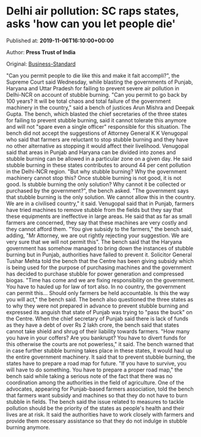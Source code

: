 
# Delhi air pollution: SC raps states, asks 'how can you let people die'

Published at: **2019-11-06T16:10:00+00:00**

Author: **Press Trust of India**

Original: [Business-Standard](https://www.business-standard.com/article/pti-stories/can-you-permit-people-to-die-due-to-pollution-sc-asks-states-119110601763_1.html)

"Can you permit people to die like this and make it fait accompli?", the Supreme Court said Wednesday, while blasting the governments of Punjab, Haryana and Uttar Pradesh for failing to prevent severe air pollution in Delhi-NCR on account of stubble burning.
"Can you permit to go back by 100 years? It will be total chaos and total failure of the government machinery in the country," said a bench of justices Arun Mishra and Deepak Gupta.
The bench, which blasted the chief secretaries of the three states for failing to prevent stubble burning, said it cannot tolerate this anymore and will not "spare even a single officer" responsible for this situation.
The bench did not accept the suggestions of Attorney General K K Venugopal who said that farmers are reluctant to stop stubble burning and they have no other alternative as stopping it would affect their livelihood.
Venugopal said that areas in Punjab and Haryana can be divided into zones and stubble burning can be allowed in a particular zone on a given day.
He said stubble burning in these states contributes to around 44 per cent pollution in the Delhi-NCR region.
"But why stubble burning? Why the government machinery cannot stop this? Once stubble burning is not good, it is not good. Is stubble burning the only solution? Why cannot it be collected or purchased by the government?", the bench asked.
"The government says that stubble burning is the only solution. We cannot allow this in the country. We are in a civilised country," it said.
Venugopal said that in Punjab, farmers have tried machines to remove stubble from the fields but they say that these equipments are ineffective in large areas.
He said that as far as small farmers are concerned, they say that these machines are very costly and they cannot afford them.
"You give subsidy to the farmers," the bench said, adding, "Mr Attorney, we are out rightly rejecting your suggestion. We are very sure that we will not permit this".
The bench said that the Haryana government has somehow managed to bring down the instances of stubble burning but in Punjab, authorities have failed to prevent it.
Solicitor General Tushar Mehta told the bench that the Centre has been giving subsidy which is being used for the purpose of purchasing machines and the government has decided to purchase stubble for power generation and compressed biogas.
"Time has come and we are fixing responsibility on the government. You have to hauled up for law of tort also. In no country, the government can permit this... Should only farmers be held accountable. Is this the way you will act," the bench said.
The bench also questioned the three states as to why they were not prepared in advance to prevent stubble burning and expressed its anguish that state of Punjab was trying to "pass the buck" on the Centre.
When the chief secretary of Punjab said there is lack of funds as they have a debt of over Rs 2 lakh crore, the bench said that states cannot take shield and shrug of their liability towards farmers.
"How many you have in your coffers? Are you bankrupt? You have to divert funds for this otherwise the courts are not powerless," it said.
The bench warned that in case further stubble burning takes place in these states, it would haul up the entire government machinery.
It said that to prevent stubble burning, the states have to prepare a road map for future.
"If you have to survive, you will have to do something. You have to prepare a proper road map," the bench said while taking a serious note of the fact that there was no coordination among the authorities in the field of agriculture.
One of the advocates, appearing for Punjab-based farmers association, told the bench that farmers want subsidy and machines so that they do not have to burn stubble in fields.
The bench said the issue related to measures to tackle pollution should be the priority of the states as people's health and their lives are at risk.
It said the authorities have to work closely with farmers and provide them necessary assistance so that they do not indulge in stubble burning anymore.
